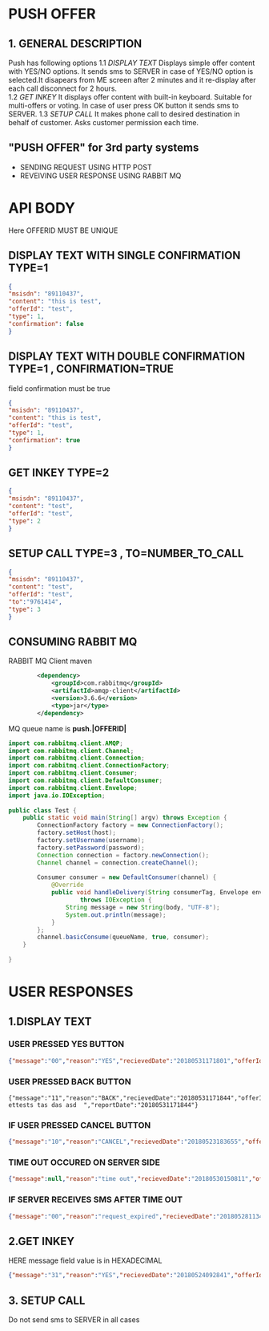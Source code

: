 # PUSH OFFER
## 1. GENERAL DESCRIPTION
Push  has following options
1.1 *DISPLAY TEXT*
  Displays simple offer content with YES/NO options. It sends sms to SERVER in case of YES/NO option is selected.It disapears from ME screen after 2 minutes and it re-display after each call disconnect for 2 hours.  
 1.2 *GET INKEY*
   It displays offer content with built-in keyboard. Suitable for multi-offers or voting. In case of user press OK  button it sends  sms to SERVER.
1.3 *SETUP CALL*
  It makes phone call to desired destination in behalf of customer. Asks customer permission each time.
## "PUSH OFFER" for 3rd party systems
  * SENDING REQUEST USING HTTP POST
  * REVEIVING USER RESPONSE USING RABBIT MQ
  
# API BODY
  Here OFFERID MUST BE UNIQUE
## DISPLAY TEXT WITH SINGLE CONFIRMATION TYPE=1
  ```json
  {
  "msisdn": "89110437",
  "content": "this is test",
  "offerId": "test",
  "type": 1,
  "confirmation": false
}
  ```
## DISPLAY TEXT WITH DOUBLE CONFIRMATION TYPE=1 , CONFIRMATION=TRUE
  field confirmation must be true
  ```json
  {
  "msisdn": "89110437",
  "content": "this is test",
  "offerId": "test",
  "type": 1,
  "confirmation": true
}
  ```
## GET INKEY TYPE=2
  ```json
{
  "msisdn": "89110437",
  "content": "test",
  "offerId": "test",
  "type": 2
}
  ```
## SETUP CALL TYPE=3 , TO=NUMBER_TO_CALL
  ```json
{
  "msisdn": "89110437",
  "content": "test",
  "offerId": "test",
  "to":"9761414",
  "type": 3
}
  ```
## CONSUMING RABBIT MQ
RABBIT MQ Client maven 
```xml
        <dependency>
            <groupId>com.rabbitmq</groupId>
            <artifactId>amqp-client</artifactId>
            <version>3.6.6</version>
            <type>jar</type>
        </dependency>
```
MQ queue name is **push.|OFFERID|**

```java
import com.rabbitmq.client.AMQP;
import com.rabbitmq.client.Channel;
import com.rabbitmq.client.Connection;
import com.rabbitmq.client.ConnectionFactory;
import com.rabbitmq.client.Consumer;
import com.rabbitmq.client.DefaultConsumer;
import com.rabbitmq.client.Envelope;
import java.io.IOException;
 
public class Test {
    public static void main(String[] argv) throws Exception {
        ConnectionFactory factory = new ConnectionFactory();
        factory.setHost(host);
        factory.setUsername(username);
        factory.setPassword(password);
        Connection connection = factory.newConnection();
        Channel channel = connection.createChannel();
 
        Consumer consumer = new DefaultConsumer(channel) {
            @Override
            public void handleDelivery(String consumerTag, Envelope envelope, AMQP.BasicProperties properties, byte[] body)
                    throws IOException {
                String message = new String(body, "UTF-8");
                System.out.println(message);
            }
        };
        channel.basicConsume(queueName, true, consumer);
    }
 
}
```
# USER RESPONSES
## 1.DISPLAY TEXT
### USER PRESSED YES BUTTON
```json
{"message":"00","reason":"YES","recievedDate":"20180531171801","offerId":"test_all211","status":"SUCCESS","msisdn":"89117511","requestType":1,"requestContent":"test ettests tas das asd  ","reportDate":"20180531171801"}
```
### USER PRESSED BACK BUTTON 
```josn
{"message":"11","reason":"BACK","recievedDate":"20180531171844","offerId":"test_all211","status":"SUCCESS","msisdn":"89117511","requestType":1,"requestContent":"test ettests tas das asd  ","reportDate":"20180531171844"}
```
### IF USER PRESSED CANCEL BUTTON
```json
{"message":"10","reason":"CANCEL","recievedDate":"20180523183655","offerId":"test_all211","status":"SUCCESS","msisdn":"89111103","requestType":1,"requestContent":"Yuch bitgii daraarai ","reportDate":"20180523183655"}
```
### TIME OUT OCCURED ON SERVER SIDE
```json
{"message":null,"reason":"time out","recievedDate":"20180530150811","offerId":"test_all211","status":"failed","msisdn":"89110437","requestType":1,"requestContent":null,"reportDate":null}
```
### IF SERVER RECEIVES SMS AFTER TIME OUT 
```json
{"message":"00","reason":"request_expired","recievedDate":"20180528113422","offerId":null,"status":"SUCCESS","msisdn":"88881005","requestType":0,"requestContent":null,"reportDate":"20180528113422"}
```
## 2.GET INKEY
  HERE message  field value is in HEXADECIMAL
 ```json
 {"message":"31","reason":"YES","recievedDate":"20180524092841","offerId":"test_all211","status":"SUCCESS","msisdn":"89110437","requestType":2,"requestContent":"Yuch bitgii daraarai ","reportDate":"20180524092841"}
 ```
## 3. SETUP CALL
  Do not send sms to SERVER in all  cases
